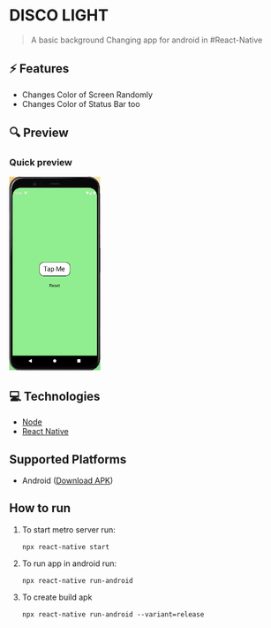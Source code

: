# DISCO LIGHT

> A basic background Changing app for android in #React-Native

## ⚡ Features

- Changes Color of Screen Randomly
- Changes Color of Status Bar too
<!-- - Reset Button to get back to default Color -->

## 🔍 Preview

### Quick preview

![Screenshot gif](public/img/bgChanger.gif)

## 💻 Technologies

- [Node](https://nodejs.org/en/)
- [React Native](https://reactnative.dev/)

## Supported Platforms

- Android ([Download APK](https://github.com/lovishtater/DiscoLight/raw/master/app-release.apk))

## How to run

1. To start metro server run:

   ```
   npx react-native start

   ```

2. To run app in android run:

   ```
   npx react-native run-android

   ```

3. To create build apk
   ```
   npx react-native run-android --variant=release
   ```
